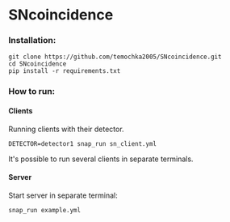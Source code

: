 # SNcoincidence

### Installation:
```shell
git clone https://github.com/temochka2005/SNcoincidence.git
cd SNcoincidence
pip install -r requirements.txt
```

### How to run:

#### Clients

Running clients with their detector. 
```shell
DETECTOR=detector1 snap_run sn_client.yml
```
It's possible to run several clients in separate terminals.

#### Server

Start server in separate terminal:
```shell
snap_run example.yml
```
